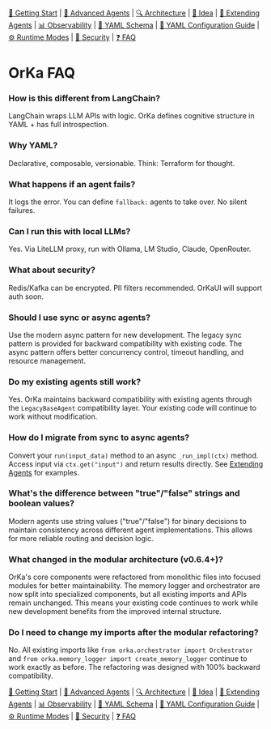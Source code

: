 [📘 Getting Start](./getting-started.md) | [🤖 Advanced Agents](./agents-advanced.md) | [🔍 Architecture](./architecture.md) | [🧠 Idea](./index.md) | [🧪 Extending Agents](./extending-agents.md) | [📊 Observability](./observability.md) | [📜 YAML Schema](./orka.yaml-schema.md) | [📝 YAML Configuration Guide](./yaml-configuration-guide.md) | [⚙ Runtime Modes](./runtime-modes.md) | [🔐 Security](./security.md) | [❓ FAQ](./faq.md)

# OrKa FAQ

### How is this different from LangChain?
LangChain wraps LLM APIs with logic. OrKa defines cognitive structure in YAML + has full introspection.

### Why YAML?
Declarative, composable, versionable. Think: Terraform for thought.

### What happens if an agent fails?
It logs the error. You can define `fallback:` agents to take over. No silent failures.

### Can I run this with local LLMs?
Yes. Via LiteLLM proxy, run with Ollama, LM Studio, Claude, OpenRouter.

### What about security?
Redis/Kafka can be encrypted. PII filters recommended. OrKaUI will support auth soon.

### Should I use sync or async agents?
Use the modern async pattern for new development. The legacy sync pattern is provided for backward compatibility with existing code. The async pattern offers better concurrency control, timeout handling, and resource management.

### Do my existing agents still work?
Yes. OrKa maintains backward compatibility with existing agents through the `LegacyBaseAgent` compatibility layer. Your existing code will continue to work without modification.

### How do I migrate from sync to async agents?
Convert your `run(input_data)` method to an async `_run_impl(ctx)` method. Access input via `ctx.get("input")` and return results directly. See [Extending Agents](./extending-agents.md) for examples.

### What's the difference between "true"/"false" strings and boolean values?
Modern agents use string values ("true"/"false") for binary decisions to maintain consistency across different agent implementations. This allows for more reliable routing and decision logic.

### What changed in the modular architecture (v0.6.4+)?
OrKa's core components were refactored from monolithic files into focused modules for better maintainability. The memory logger and orchestrator are now split into specialized components, but all existing imports and APIs remain unchanged. This means your existing code continues to work while new development benefits from the improved internal structure.

### Do I need to change my imports after the modular refactoring?
No. All existing imports like `from orka.orchestrator import Orchestrator` and `from orka.memory_logger import create_memory_logger` continue to work exactly as before. The refactoring was designed with 100% backward compatibility.

[📘 Getting Start](./getting-started.md) | [🤖 Advanced Agents](./agents-advanced.md) | [🔍 Architecture](./architecture.md) | [🧠 Idea](./index.md) | [🧪 Extending Agents](./extending-agents.md) | [📊 Observability](./observability.md) | [📜 YAML Schema](./orka.yaml-schema.md) | [📝 YAML Configuration Guide](./yaml-configuration-guide.md) | [⚙ Runtime Modes](./runtime-modes.md) | [🔐 Security](./security.md) | [❓ FAQ](./faq.md)
